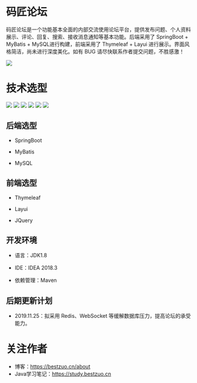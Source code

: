 # 码匠论坛

码匠论坛是一个功能基本全面的内部交流使用论坛平台，提供发布问题、个人资料展示、评论、回复、搜索、接收消息通知等基本功能。后端采用了 SpringBoot + MyBatis + MySQL进行构建，前端采用了 Thymeleaf + Layui 进行展示。界面风格简洁，尚未进行深度美化。如有 BUG 请尽快联系作者提交问题，不胜感激！

![](https://bestzuo.cn/images/forum/forum.jpg)


# 技术选型

![](https://bestzuo.cn/images/forum/project/springboot.svg)
![](https://bestzuo.cn/images/forum/project/mybatis.svg)
![](https://bestzuo.cn/images/forum/project/thymeleaf.svg)
![](https://bestzuo.cn/images/forum/project/layui.svg)
![](https://bestzuo.cn/images/forum/project/jquery.svg)
![](https://bestzuo.cn/images/forum/project/mysql.svg)

## 后端选型

- SpringBoot

- MyBatis

- MySQL

## 前端选型

- Thymeleaf

- Layui

- JQuery

## 开发环境

- 语言：JDK1.8

- IDE：IDEA 2018.3

- 依赖管理：Maven

## 后期更新计划

- 2019.11.25：拟采用 Redis、WebSocket 等缓解数据库压力，提高论坛的承受能力。

# 关注作者

- 博客：https://bestzuo.cn/about
- Java学习笔记：https://study.bestzuo.cn
